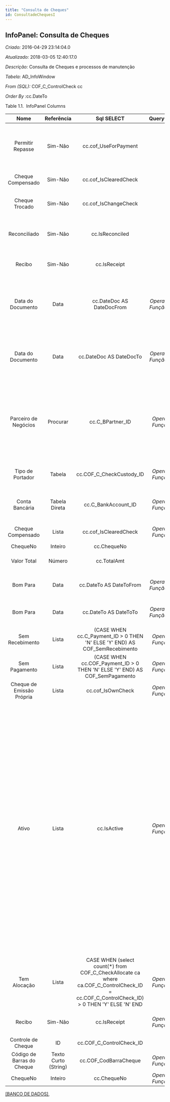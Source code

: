 ```yaml
---
title: "Consulta de Cheques"
id: ConsultadeChequesI
---
```

<div id="d35867e1" class="section chapter">

<div class="titlepage">

<div>

<div>

## InfoPanel: Consulta de Cheques

</div>

</div>

</div>

<span class="emphasis"> *Criado:* </span>2016-04-29 23:14:04.0

<span class="emphasis"> *Atualizado:* </span>2018-03-05 12:40:17.0

<span class="emphasis"> *Descrição:* </span>Consulta de Cheques e
processos de manutenção

<span class="emphasis"> *Tabela:* </span>AD\_InfoWindow

<span class="emphasis"> *From (SQL):* </span>COF\_C\_ControlCheck cc

<span class="emphasis"> *Order By :*</span>cc.DateTo

<div id="d35867e29" class="table">

<div class="table-title">

Table 1.1.  InfoPanel
Columns

</div>

<div class="table-contents">

|            Nome            |      Referência      |                                                                      Sql SELECT                                                                       |                                       QueryCriteria                                        |                                Descrição                                 |                                                                                                                                                                                                                                                                                                        Comentário/Ajuda                                                                                                                                                                                                                                                                                                        |
| :------------------------: | :------------------: | :---------------------------------------------------------------------------------------------------------------------------------------------------: | :----------------------------------------------------------------------------------------: | :----------------------------------------------------------------------: | :----------------------------------------------------------------------------------------------------------------------------------------------------------------------------------------------------------------------------------------------------------------------------------------------------------------------------------------------------------------------------------------------------------------------------------------------------------------------------------------------------------------------------------------------------------------------------------------------------------------------------: |
|      Permitir Repasse      |       Sim-Não        |                                                                 cc.cof\_UseForPayment                                                                 |                                                                                            | Permitir repasse, ou seja, cheque pode ser usado para efetuar pagamentos |                                                                                                                                                                                                                                                                                                              null                                                                                                                                                                                                                                                                                                              |
|     Cheque Compensado      |       Sim-Não        |                                                                cc.cof\_IsClearedCheck                                                                 |                                                                                            |                    Define se o Cheque foi Compensado                     |                                                                                                                                                                                                                                                                                                              null                                                                                                                                                                                                                                                                                                              |
|       Cheque Trocado       |       Sim-Não        |                                                                 cc.cof\_IsChangeCheck                                                                 |                                                                                            |                Indica que o cheque bancário foi trocado.                 |                                                                                                                                                                                                                                                                                                              null                                                                                                                                                                                                                                                                                                              |
|        Reconciliado        |       Sim-Não        |                                                                    cc.IsReconciled                                                                    |                                                                                            |      O pagamento é reconciliado (conferido) com o extrato bancário       |                                                                                                                                                                                                                                                                                                              null                                                                                                                                                                                                                                                                                                              |
|           Recibo           |       Sim-Não        |                                                                     cc.IsReceipt                                                                      |                                                                                            |               Esta é uma Transação de Vendas (Recebimento)               |                                                                                                                                                                                                                                                                                                              null                                                                                                                                                                                                                                                                                                              |
|     Data do Documento      |         Data         |                                                               cc.DateDoc AS DateDocFrom                                                               | <span class="emphasis">*Operador:*</span>\> = <span class="emphasis">*Função:*</span>Trunc |                            Data do Documento                             |                                                                                                                                                                                                                                                        A "Data do Documento" indica a data em que o documento foi gerado. Ela pode ser ou não a mesma da data contábil.                                                                                                                                                                                                                                                        |
|     Data do Documento      |         Data         |                                                                cc.DateDoc AS DateDocTo                                                                | <span class="emphasis">*Operador:*</span>\< = <span class="emphasis">*Função:*</span>Trunc |                            Data do Documento                             |                                                                                                                                                                                                                                                        A "Data do Documento" indica a data em que o documento foi gerado. Ela pode ser ou não a mesma da data contábil.                                                                                                                                                                                                                                                        |
|    Parceiro de Negócios    |       Procurar       |                                                                  cc.C\_BPartner\_ID                                                                   |   <span class="emphasis">*Operador:*</span>= <span class="emphasis">*Função:*</span>null   |                   Identifica um Parceiro de Negócios.                    |                                                                                                                                                                                                                              Um "Parceiro de Negócios" é qualquer um com quem você transaciona. Isto pode incluir Fornecedores, Clientes, Funcionários, Vendedores, Representantes de Venda, etc.                                                                                                                                                                                                                              |
|      Tipo de Portador      |        Tabela        |                                                              cc.COF\_C\_CheckCustody\_ID                                                              |   <span class="emphasis">*Operador:*</span>= <span class="emphasis">*Função:*</span>null   |                  Tipo de Portador / Custodia do Cheque                   |                                                                                                                                                                                                                                                                                                  Primary Key : Check Custody                                                                                                                                                                                                                                                                                                   |
|       Conta Bancária       |    Tabela Direta     |                                                                 cc.C\_BankAccount\_ID                                                                 |   <span class="emphasis">*Operador:*</span>= <span class="emphasis">*Função:*</span>null   |                              Conta no Banco                              |                                                                                                                                                                                                                                                                                      A "Conta Bancária" identifica uma conta neste Banco.                                                                                                                                                                                                                                                                                      |
|     Cheque Compensado      |        Lista         |                                                                cc.cof\_IsClearedCheck                                                                 |   <span class="emphasis">*Operador:*</span>= <span class="emphasis">*Função:*</span>null   |                    Define se o Cheque foi Compensado                     |                                                                                                                                                                                                                                                                                                              null                                                                                                                                                                                                                                                                                                              |
|          ChequeNo          |       Inteiro        |                                                                      cc.ChequeNo                                                                      |                                                                                            |                                   null                                   |                                                                                                                                                                                                                                                                                                              null                                                                                                                                                                                                                                                                                                              |
|        Valor Total         |        Número        |                                                                      cc.TotalAmt                                                                      |                                                                                            |                               Valor Total                                |                                                                                                                                                                                                                                                                                     O "Valor Total" indica o valor total de um documento.                                                                                                                                                                                                                                                                                      |
|          Bom Para          |         Data         |                                                                cc.DateTo AS DateToFrom                                                                | <span class="emphasis">*Operador:*</span>\> = <span class="emphasis">*Função:*</span>Trunc |                        Data Bom Para do Documento                        |                                                                                                                                                                                                                                                                                   The Date To indicates the end date of a range (inclusive)                                                                                                                                                                                                                                                                                    |
|          Bom Para          |         Data         |                                                                 cc.DateTo AS DateToTo                                                                 | <span class="emphasis">*Operador:*</span>\< = <span class="emphasis">*Função:*</span>Trunc |                        Data Bom Para do Documento                        |                                                                                                                                                                                                                                                                                   The Date To indicates the end date of a range (inclusive)                                                                                                                                                                                                                                                                                    |
|      Sem Recebimento       |        Lista         |                                    (CASE WHEN cc.C\_Payment\_ID \> 0 THEN 'N' ELSE 'Y' END) AS COF\_SemRecebimento                                    |   <span class="emphasis">*Operador:*</span>= <span class="emphasis">*Função:*</span>null   |                                   null                                   |                                                                                                                                                                                                                                                                                                              null                                                                                                                                                                                                                                                                                                              |
|       Sem Pagamento        |        Lista         |                                    (CASE WHEN cc.COF\_Payment\_ID \> 0 THEN 'N' ELSE 'Y' END) AS COF\_SemPagamento                                    |   <span class="emphasis">*Operador:*</span>= <span class="emphasis">*Função:*</span>null   |                                   null                                   |                                                                                                                                                                                                                                                                                                              null                                                                                                                                                                                                                                                                                                              |
| Cheque de Emissão Própria  |        Lista         |                                                                  cc.cof\_IsOwnCheck                                                                   |   <span class="emphasis">*Operador:*</span>= <span class="emphasis">*Função:*</span>null   |                                   null                                   |                                                                                                                                                                                                                                                                                                              null                                                                                                                                                                                                                                                                                                              |
|           Ativo            |        Lista         |                                                                      cc.IsActive                                                                      |   <span class="emphasis">*Operador:*</span>= <span class="emphasis">*Função:*</span>null   |                     O registro está ativo no sistema                     | Existem dois métodos de tornar um registro indisponível no sistema: O primeiro é excluir o registro, o outro é desativar o registro. Um registro desativado não está disponível para seleção, mas está disponível para relatórios. Existem duas razões para desativar um registro ao invés de excluí-lo: (1) O sistema exige o registro para fins de auditoria. (2) O registro é referenciado por outros registros. Ex. você não pode excluir um Parceiro de Negócios, se existirem faturas para este parceiro de negócios. Você desativa o Parceiro de Negócios e previne que este registro seja usado para entradas futuras. |
|        Tem Alocação        |        Lista         | CASE WHEN (select count(\*) from COF\_C\_CheckAllocate ca where ca.COF\_C\_ControlCheck\_ID = cc.COF\_C\_ControlCheck\_ID) \> 0 THEN 'Y' ELSE 'N' END |   <span class="emphasis">*Operador:*</span>= <span class="emphasis">*Função:*</span>null   |                                   null                                   |                                                                                                                                                                                                                                                                                                              null                                                                                                                                                                                                                                                                                                              |
|           Recibo           |       Sim-Não        |                                                                     cc.IsReceipt                                                                      |   <span class="emphasis">*Operador:*</span>= <span class="emphasis">*Função:*</span>null   |               Esta é uma Transação de Vendas (Recebimento)               |                                                                                                                                                                                                                                                                                                              null                                                                                                                                                                                                                                                                                                              |
|     Controle de Cheque     |          ID          |                                                              cc.COF\_C\_ControlCheck\_ID                                                              |                                                                                            |                       Primary Key : Check Control                        |                                                                                                                                                                                                                                                                                                  Primary Key : Check Control                                                                                                                                                                                                                                                                                                   |
| Código de Barras do Cheque | Texto Curto (String) |                                                                cc.COF\_CodBarraCheque                                                                 |   <span class="emphasis">*Operador:*</span>= <span class="emphasis">*Função:*</span>null   |                                   null                                   |                                                                                                                                                                                                                                                                                                              null                                                                                                                                                                                                                                                                                                              |
|          ChequeNo          |       Inteiro        |                                                                      cc.ChequeNo                                                                      |   <span class="emphasis">*Operador:*</span>= <span class="emphasis">*Função:*</span>null   |                                   null                                   |                                                                                                                                                                                                                                                                                                              null                                                                                                                                                                                                                                                                                                              |

</div>

</div>

  

[\[BANCO DE DADOS\]](data/Checkinfodata.html),

</div>
